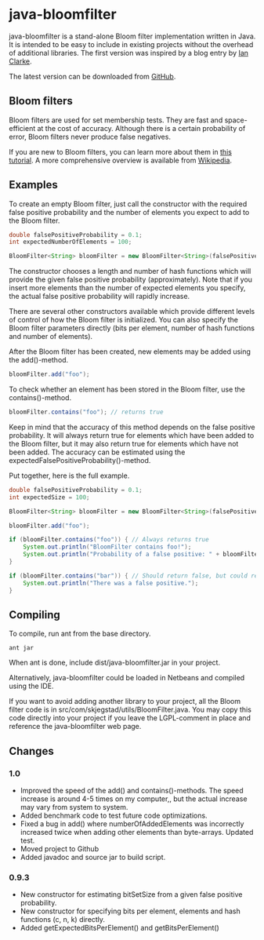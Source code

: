 java-bloomfilter
================
java-bloomfilter is a stand-alone Bloom filter implementation written in Java. It is intended to be easy to include in existing projects without the overhead of additional libraries. The first version was inspired by a blog entry by [Ian Clarke](http://blog.locut.us/2008/01/12/a-decent-stand-alone-java-bloom-filter-implementation/).

The latest version can be downloaded from [GitHub](https://github.com/magnuss/java-bloomfilter).

Bloom filters
-------------
Bloom filters are used for set membership tests. They are fast and space-efficient at the cost of accuracy. Although there is a certain probability of error, Bloom filters never produce false negatives.

If you are new to Bloom filters, you can learn more about them in [this tutorial](http://llimllib.github.com/bloomfilter-tutorial/). A more comprehensive overview is available from [Wikipedia](http://en.wikipedia.org/wiki/Bloom_filter).

Examples
--------

To create an empty Bloom filter, just call the constructor with the required false positive probability and the number of elements you expect to add to the Bloom filter. 

```java
double falsePositiveProbability = 0.1;
int expectedNumberOfElements = 100;

BloomFilter<String> bloomFilter = new BloomFilter<String>(falsePositiveProbability, expectedNumberOfElements);
```
The constructor chooses a length and number of hash functions which will provide the given false positive probability (approximately). Note that if you insert more elements than the number of expected elements you specify, the actual false positive probability will rapidly increase.

There are several other constructors available which provide different levels of control of how the Bloom filter is initialized. You can also specify the Bloom filter parameters directly (bits per element, number of hash functions and number of elements).

After the Bloom filter has been created, new elements may be added using the add()-method.

```java
bloomFilter.add("foo");
```

To check whether an element has been stored in the Bloom filter, use the contains()-method. 

```java
bloomFilter.contains("foo"); // returns true
```

Keep in mind that the accuracy of this method depends on the false positive probability. It will always return true for elements which have been added to the Bloom filter, but it may also return true for elements which have not been added. The accuracy can be estimated using the expectedFalsePositiveProbability()-method.

Put together, here is the full example.

```java
double falsePositiveProbability = 0.1;
int expectedSize = 100;

BloomFilter<String> bloomFilter = new BloomFilter<String>(falsePositiveProbability, expectedSize);

bloomFilter.add("foo");

if (bloomFilter.contains("foo")) { // Always returns true
    System.out.println("BloomFilter contains foo!"); 
    System.out.println("Probability of a false positive: " + bloomFilter.expectedFalsePositiveProbability());
}

if (bloomFilter.contains("bar")) { // Should return false, but could return true
    System.out.println("There was a false positive.");
}
```

Compiling
---------
To compile, run ant from the base directory.

	ant jar

When ant is done, include dist/java-bloomfilter.jar in your project.

Alternatively, java-bloomfilter could be loaded in Netbeans and compiled using the IDE.

If you want to avoid adding another library to your project, all the Bloom filter code is in src/com/skjegstad/utils/BloomFilter.java. You may copy this code directly into your project if you leave the LGPL-comment in place and reference the java-bloomfilter web page.

Changes
-------
### 1.0
* Improved the speed of the add() and contains()-methods. The speed increase is around 4-5 times on my computer,, but the actual increase may vary from system to system.
* Added benchmark code to test future code optimizations.
* Fixed a bug in add() where numberOfAddedElements was incorrectly increased twice when adding other elements than byte-arrays. Updated test.
* Moved project to Github
* Added javadoc and source jar to build script.

### 0.9.3
* New constructor for estimating bitSetSize from a given false positive probability.
* New constructor for specifying bits per element, elements and hash functions (c, n, k) directly.
* Added getExpectedBitsPerElement() and getBitsPerElement()
